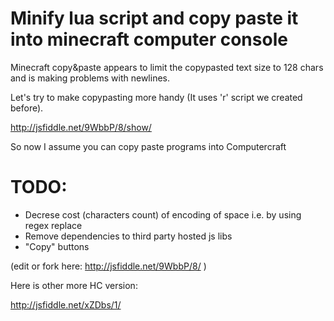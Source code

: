 Minify lua script and copy paste it into minecraft computer console
=============

Minecraft copy&paste appears to limit the copypasted text size to 128 chars and is making problems with newlines.

Let's try to make copypasting more handy (It uses 'r' script we created before).

http://jsfiddle.net/9WbbP/8/show/

So now I assume you can copy paste programs into Computercraft




TODO:
=====
* Decrese cost (characters count) of encoding of space i.e. by using regex replace
* Remove dependencies to third party hosted js libs
* "Copy" buttons

(edit or fork here: http://jsfiddle.net/9WbbP/8/ )

Here is other more HC version:

http://jsfiddle.net/xZDbs/1/


